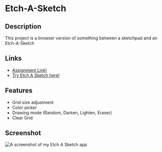 # Etch-A-Sketch

## Description

This project is a browser version of something between a sketchpad and an Etch-A-Sketch

## Links

- [Assignment Link!](https://www.theodinproject.com/lessons/foundations-etch-a-sketch)
- [Try Etch A Sketch here!](https://nyf005.github.io/Etch-A-Sketch/)

## Features

- Grid size adjustment
- Color picker
- Drawing mode (Random, Darken, Lighten, Eraser)
- Clear Grid

## Screenshot

![A screenshot of my Etch A Sketch app](https://user-images.githubusercontent.com/32721495/170406938-e2b837b3-d9cf-4313-b1c4-05a29140e044.png)
